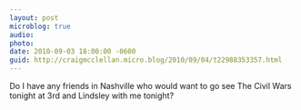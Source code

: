 ```yaml
---
layout: post
microblog: true
audio: 
photo: 
date: 2010-09-03 18:00:00 -0600
guid: http://craigmcclellan.micro.blog/2010/09/04/t22988353357.html
---
```

Do I have any friends in Nashville who would want to go see The Civil Wars tonight at 3rd and Lindsley with me tonight?
